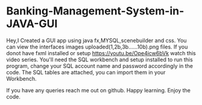 # Banking-Management-System-in-JAVA-GUI

Hey,I Created a GUI app using java fx,MYSQL,scenebuilder and css.
You can view the interfaces images uploaded(1,2b,3b......10b).png files.
If you donot have fxml installed or setup https://youtu.be/Ope4icw6bVk watch this video series.
You'll need the SQL workbench and setup installed to run this program, change your SQL account name
and password accordingly in the code. The SQL tables are attached, you can import them in your Workbench.

If you have any queries reach me out on github. Happy learning. Enjoy the code.
